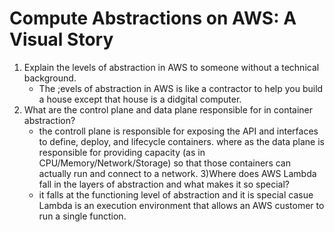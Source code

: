 # Compute Abstractions on AWS: A Visual Story
1) Explain the levels of abstraction in AWS to someone without a technical background.
    - The ;evels of abstraction in AWS is like a contractor to help you build a house except that house is a didgital computer. 
2) What are the control plane and data plane responsible for in container abstraction?
    - the controll plane is responsible for exposing the API and interfaces to define, deploy, and lifecycle containers. where as the data plane is responsible for providing capacity (as in CPU/Memory/Network/Storage) so that those containers can actually run and connect to a network.
3)Where does AWS Lambda fall in the layers of abstraction and what makes it so special?
    - it falls at the functioning level of abstraction and it is special casue Lambda is an execution environment that allows an AWS customer to run a single function. 